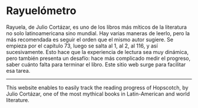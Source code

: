 # Rayuelómetro

Rayuela, de Julio Cortázar, es uno de los libros más míticos de la literatura no solo latinoamericana sino mundial. Hay varias maneras de leerlo, pero la más recomendada es seguir el orden que el mismo autor sugiere. Se empieza por el capítulo 73, luego se salta al 1, al 2, al 116, y así sucesivamente. Esto hace que la experiencia de lectura sea muy dinámica, pero también presenta un desafío: hace más complicado medir el progreso, saber cuánto falta para terminar el libro. Este sitio web surge para facilitar esa tarea.

---

This website enables to easily track the reading progress of Hopscotch, by Julio Cortázar, one of the most mythical books in Latin-American and world literature.

